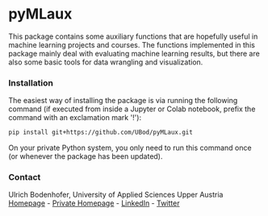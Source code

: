 # pyMLaux

This package contains some auxiliary functions that are hopefully useful in machine learning projects and courses. The functions implemented in this package mainly deal with evaluating machine learning results, but there are also some basic tools for data wrangling and visualization.

### Installation

The easiest way of installing the package is via running the following command (if executed from inside a Jupyter or Colab notebook, prefix the command with an exclamation mark '!'):
``` bash
pip install git+https://github.com/UBod/pyMLaux.git
```
On your private Python system, you only need to run this command once (or whenever the package has been updated).


### Contact

Ulrich Bodenhofer, University of Applied Sciences Upper Austria<br>
[Homepage](https://pure.fh-ooe.at/en/persons/ulrich-bodenhofer) - [Private Homepage](http://ulrich.bodenhofer.com) - [LinkedIn](https://www.linkedin.com/in/ulrichbodenhofer/) - [Twitter](https://twitter.com/u_bode)
